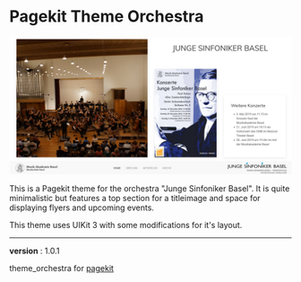# Pagekit Theme Orchestra
![Screenshot](./image.png)

This is a Pagekit theme for the orchestra "Junge Sinfoniker Basel". It is quite minimalistic but features a top section for a titleimage and space for displaying flyers and upcoming events.

This theme uses UIKit 3 with some modifications for it's layout.

----------
**version** : 1.0.1

theme_orchestra for [pagekit](https://pagekit.com)
